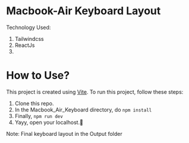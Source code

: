 # Macbook-Air Keyboard Layout

Technology Used:
1. Tailwindcss
2. ReactJs
3. 

# How to Use?
This project is created using [Vite](https://vitejs.dev). To run this project, follow these steps:
1. Clone this repo.
2. In the Macbook_Air_Keyboard directory, do `npm install`
3. Finally, `npm run dev`
4. Yayy, open your localhost.🥂


Note: Final keyboard layout in the Output folder
